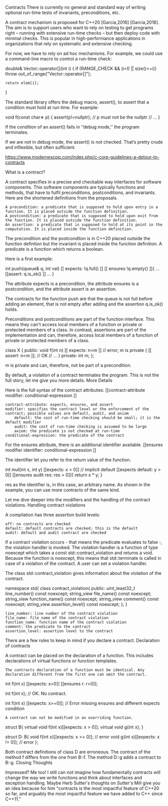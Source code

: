 Contracts
There is currently no general and standard way of writing optional run-time tests of invariants, preconditions, etc.

A contract mechanism is proposed for C++20 [Garcia,2016] [Garcia,2018]. The aim is to support users who want to rely on testing to get programs right – running with extensive run-time checks – but then deploy code with minimal checks. This is popular in high-performance applications in organizations that rely on systematic and extensive checking.

For now, we have to rely on ad hoc mechanisms. For example, we could use a command-line macro to control a run-time check:

  double& Vector::operator[](int i)
  {
    if (RANGE_CHECK && (i<0 || size()<=i))
      throw out_of_range{"Vector::operator[]"};

    return elem[i];
  }

The standard library offers the debug macro, assert(), to assert that a condition must hold at run time. For example:

  void f(const char∗ p)
  {
    assert(p!=nullptr); // p must not be the nullptr
    // ...
  }

If the condition of an assert() fails in ‘‘debug mode,’’ the program terminates.

If we are not in debug mode, the assert() is not checked. That’s pretty crude and inflexible, but often sufficient.








https://www.modernescpp.com/index.php/c-core-guidelines-a-detour-to-contracts


What is a contract?

A contract specifies in a precise and checkable way interfaces for software components. This software components are typically functions and methods, that have to fulfil preconditions, postconditions, and invariants. Here are the shortened definitions from the proposals.

    A precondition: a predicate that is supposed to hold upon entry in a function. It is placed outside the function definition.
    A postcondition: a predicate that is supposed to hold upon exit from the function. It is placed outside the function definition.
    An assertion: a predicate that is supposed to hold at its point in the computation. It is placed inside the function definition.

The precondition and the postconditon is in C++20 placed outside the function defintion but the invariant is placed inside the function definition. A predicate is a function which returns a boolean.

Here is a first example:


int push(queue& q, int val)
  [[ expects: !q.full() ]]
  [[ ensures !q.empty() ]]{
  ...
  [[assert: q.is_ok() ]]
  ...
}



The attribute expects is a precondition, the attribute ensures is a postcondition, and the attribute assert is an assertion.

The contracts for the function push are that the queue is not full before adding an element, that is not empty after adding and the assertion q.is_ok() holds.

Preconditions and postconditions are part of the function interface. This means they can't access local members of a function or private or protected members of a class. In contrast, assertions are part of the implementation and can, therefore, access local members of a function of private or protected members of a class.



class X {
public:
    void f(int n)
        [[ expects: n<m ]]  // error; m is private
    {
        [[ assert: n<m ]];  // OK
        // ...
    }
private:
    int m;
};     



m is private and can, therefore, not be part of a precondition.

By default, a violation of a contract terminates the program. This is not the full story, let me give you more details.
More Details

Here is the full syntax of the contract attributes: [[contract-attribute modifier: conditional-expression ]]

    contract-attribute: expects, ensures, and assert
    modifier: specifies the contract level or the enforcement of the contract; possible values are default, audit, and axiom
        default: the cost of run-time checking should be small; it is the default modifier
        audit: the cost of run-time checking is assumed to be large
        axiom: the predicate is not checked at run-time
    conditional-expression: the predicate of the contract

For the ensures attribute, there is an additional identifier available. [[ensures modifier identifier: conditional-expression ]]

The identifier let you refer to the return value of the function.

int mul(int x, int y)
  [[expects: x > 0]]         // implicit default
  [[expects default: y > 0]]
  [[ensures audit res: res > 0]]{
  return x * y;
}



res as the identifier is, in this case, an arbitrary name. As shown in the example, you can use more contracts of the same kind.

Let me dive deeper into the modifiers and the handling of the contract violations.
Handling contract violations

A compilation has three assertion build levels:

    off: no contracts are checked
    default: default contracts are checked; this is the default
    audit: default and audit contract are checked

If a contract violation occurs - that means the predicate evaluates to false -, the violation handler is invoked. The violation handler is a function of type noexcept which takes a const std::contract_violation and returns a void. Because the function is noexcept, this means that std::terminate is called in case of a violation of the contract. A user can set a violation handler.

The class std::contract_violation gives information about the violation of the contract.

namespace std{
  class contract_violation{
  public:
    uint_least32_t line_number() const noexcept;
    string_view file_name() const noexcept;
    string_view function_name() const noexcept;
    string_view comment() const noexcept;
    string_view assertion_level() const noexcept;
  };
}

    line_number: line number of the contract violation
    file_name: file name of the contract violation
    function_name: function name of the contract violation
    comment: the predicate to the contract
    assertion_level: assertion level to the contract

 There are a few rules to keep in mind if you declare a contract.
Declaration of contracts

A contract can be placed on the declaration of a function. This includes declarations of virtual functions or function templates.

    The contracts declaration of a function must be identical. Any declaration different from the first one can omit the contract.

int f(int x)
  [[expects: x>0]]
  [[ensures r: r>0]];

int f(int x); // OK. No contract.

int f(int x)
  [[expects: x>=0]]; // Error missing ensures and different expects condition



    A contract can not be modified in an overriding function.



struct B{
  virtual void f(int x)[[expects: x > 0]];
  virtual void g(int x);
}

struct D: B{
  void f(int x)[[expects: x >= 0]];   // error
  void g(int x)[[expects: x != 0]];   // error
};

Both contract definitions of class D are erroneous. The contract of the method f differs from the one from B::f. The method D::g adds a contract to B::g.
Closing Thoughts

Impressed? Me too! I still can not imagine how fundamentally contracts will change the way we write functions and think about interfaces and exception handling. Maybe Herb Sutter's thoughts on Sutter's Mill give you an idea because for him "contracts is the most impactful feature of C++20 so far, and arguably the most impactful feature we have added to C++ since C++11."
